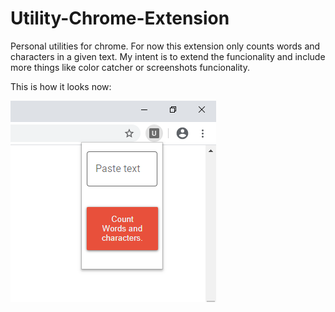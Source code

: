 # Utility-Chrome-Extension
 Personal utilities for chrome.
 For now this extension only counts words and characters in a given text. My intent is to extend the funcionality and include more things like color catcher or screenshots funcionality.
 
 This is how it looks now:
 
![demo](demo.PNG)
